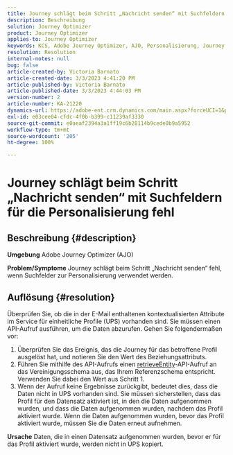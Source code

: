 ```yaml
---
title: Journey schlägt beim Schritt „Nachricht senden“ mit Suchfeldern für die Personalisierung fehl
description: Beschreibung
solution: Journey Optimizer
product: Journey Optimizer
applies-to: Journey Optimizer
keywords: KCS, Adobe Journey Optimizer, AJO, Personalisierung, Journey schlägt fehl
resolution: Resolution
internal-notes: null
bug: false
article-created-by: Victoria Barnato
article-created-date: 3/3/2023 4:41:20 PM
article-published-by: Victoria Barnato
article-published-date: 3/3/2023 4:44:03 PM
version-number: 2
article-number: KA-21220
dynamics-url: https://adobe-ent.crm.dynamics.com/main.aspx?forceUCI=1&pagetype=entityrecord&etn=knowledgearticle&id=645a1537-e2b9-ed11-83fe-6045bd006b25
exl-id: e03cee04-cfdc-4f0b-b399-c11239af3330
source-git-commit: e0aeaf2394a3a1ff19c6b28114b9cede0b9a5952
workflow-type: tm+mt
source-wordcount: '205'
ht-degree: 100%

---
```


# Journey schlägt beim Schritt „Nachricht senden“ mit Suchfeldern für die Personalisierung fehl

## Beschreibung {#description}

<b>Umgebung</b>
Adobe Journey Optimizer (AJO)


<b>Problem/Symptome</b>
Journey schlägt beim Schritt „Nachricht senden“ fehl, wenn Suchfelder zur Personalisierung verwendet werden.


## Auflösung {#resolution}


Überprüfen Sie, ob die in der E-Mail enthaltenen kontextualisierten Attribute im Service für einheitliche Profile (UPS) vorhanden sind. Sie müssen einen API-Aufruf ausführen, um die Daten abzurufen. Gehen Sie folgendermaßen vor:

1. Überprüfen Sie das Ereignis, das die Journey für das betroffene Profil ausgelöst hat, und notieren Sie den Wert des Beziehungsattributs.
2. Führen Sie mithilfe des API-Aufrufs einen [retrieveEntity](https://developer.adobe.com/experience-platform-apis/references/profile/#tag/Entities/operation/retrieveEntity)-API-Aufruf an das Vereinigungsschema aus, das Ihrem Referenzschema entspricht. Verwenden Sie dabei den Wert aus Schritt 1.
3. Wenn der Aufruf keine Ergebnisse zurückgibt, bedeutet dies, dass die Daten nicht in UPS vorhanden sind. Sie müssen sicherstellen, dass das Profil für den Datensatz aktiviert ist, in den die Daten aufgenommen wurden, und dass die Daten aufgenommen wurden, nachdem das Profil aktiviert wurde. Wenn die Daten aufgenommen wurden, bevor das Profil aktiviert wurde, müssen Sie die Daten erneut aufnehmen.



<b>Ursache</b>
Daten, die in einen Datensatz aufgenommen wurden, bevor er für das Profil aktiviert wurde, werden nicht in UPS kopiert.
